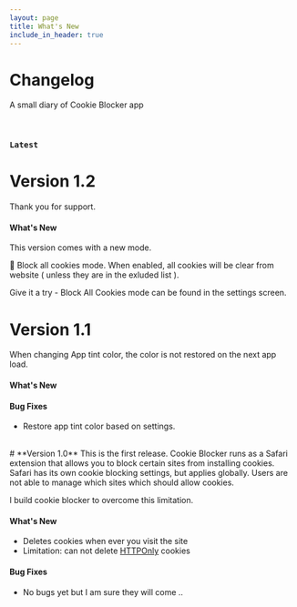 ```yaml
---
layout: page
title: What's New
include_in_header: true
---
```


# Changelog
A small diary of Cookie Blocker app

<br>

### `Latest`
# **Version 1.2**
Thank you for support.

#### What's New
This version comes with a new mode.

🎉 Block all cookies mode.
When enabled, all cookies will be clear from website ( unless they are in the exluded list ).

Give it a try - Block All Cookies mode can be found in the settings screen.

# **Version 1.1**
When changing App tint color, the color is not restored on the next app load.

#### What's New

#### Bug Fixes
- Restore app tint color based on settings.

<br>
# **Version 1.0**
This is the first release.
Cookie Blocker runs as a Safari extension that allows you to block certain sites from installing cookies.
Safari has its own cookie blocking settings, but applies globally.
Users are not able to manage which sites which should allow cookies.

I build cookie blocker to overcome this limitation.

#### What's New
- Deletes cookies when ever you visit the site
- Limitation: can not delete [HTTPOnly](https://developer.mozilla.org/en-US/docs/Web/HTTP/Cookies) cookies

#### Bug Fixes
- No bugs yet but I am sure they will come ..

<br>
